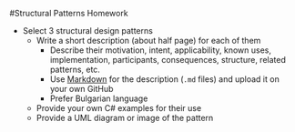 #Structural Patterns Homework
* Select 3 structural design patterns
    * Write a short description (about half page) for each of them
        * Describe their motivation, intent, applicability, known uses, implementation, participants, consequences, structure, related patterns, etc.
        * Use [Markdown](https://help.github.com/articles/github-flavored-markdown/) for the description (`.md` files) and upload it on your own GitHub
        * Prefer Bulgarian language
    * Provide your own C# examples for their use
    * Provide a UML diagram or image of the pattern
